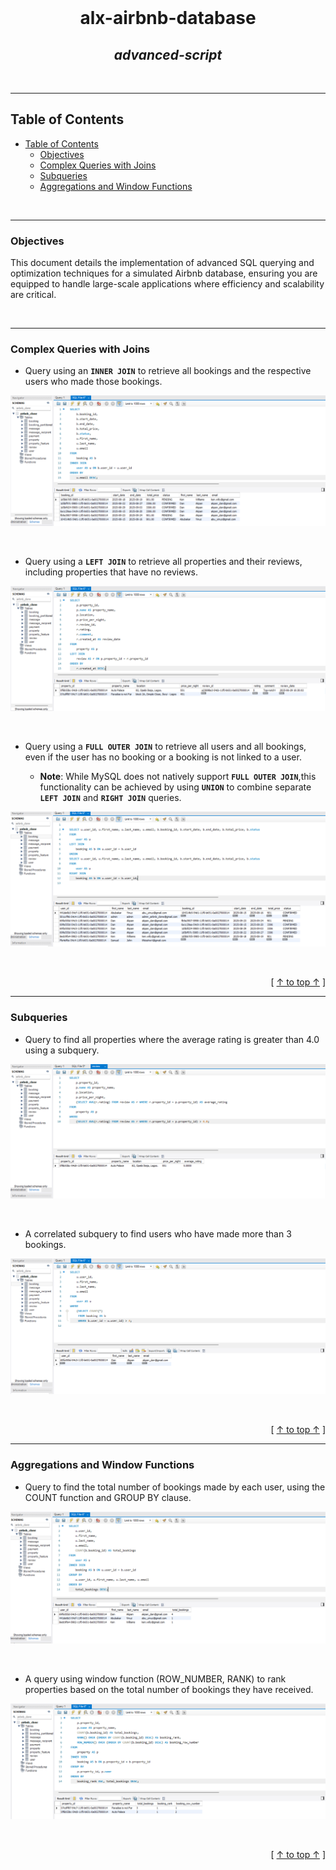 <div align="center">
  <br>
  <h1><b>alx-airbnb-database</b></h1>
  <h2><i>advanced-script</i></h2>
</div>
<br />

---
## Table of Contents

- [Table of Contents](#table-of-contents)
  - [Objectives](#objectives)
  - [Complex Queries with Joins](#complex-queries-with-joins)
  - [Subqueries](#subqueries)
  - [Aggregations and Window Functions](#aggregations-and-window-functions)


<br />

---

### Objectives

This document details the implementation of advanced SQL querying and optimization techniques for a simulated Airbnb database, ensuring you are equipped to handle large-scale applications where efficiency and scalability are critical.


<br />

---

### Complex Queries with Joins

- Query using an **`INNER JOIN`** to retrieve all bookings and the respective users who made those bookings.

![inner join](./complex_queries_with_joins/inner_join.png)

<br />

- Query using a **`LEFT JOIN`** to retrieve all properties and their reviews, including properties that have no reviews.

![left join](./complex_queries_with_joins/left_join.png)


<br />

- Query using a **`FULL OUTER JOIN`** to retrieve all users and all bookings, even if the user has no booking or a booking is not linked to a user.
  
  - **Note**: While MySQL does not natively support **`FULL OUTER JOIN`**,this functionality can be achieved by using **`UNION`** to combine separate **`LEFT JOIN`** and **`RIGHT JOIN`** queries.

![full join](./complex_queries_with_joins/full_outer_join.png)

<br />

<div align="right">

  [ [↑ to top ↑](#table-of-contents) ]
</div>

---

### Subqueries

- Query to find all properties where the average rating is greater than 4.0 using a subquery.

![non_correlated](./subqueries/non_correlated.png)

<br />

- A correlated subquery to find users who have made more than 3 bookings.

![correlated](./subqueries/correlated.png)


<br />

<div align="right">

  [ [↑ to top ↑](#table-of-contents) ]
</div>

---

### Aggregations and Window Functions

- Query to find the total number of bookings made by each user, using the COUNT function and GROUP BY clause.

![aggregate function](./aggregations_n_window_functions/aggregate.png)

<br />

- A query using window function (ROW_NUMBER, RANK) to rank properties based on the total number of bookings they have received.

![window function](./aggregations_n_window_functions/window_rank.png)

<br />

<div align="right">

  [ [↑ to top ↑](#table-of-contents) ]
</div>

